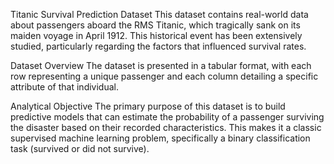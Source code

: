 Titanic Survival Prediction Dataset
This dataset contains real-world data about passengers aboard the RMS Titanic, which tragically sank on its maiden voyage in April 1912. This historical event has been extensively studied, particularly regarding the factors that influenced survival rates.

Dataset Overview
The dataset is presented in a tabular format, with each row representing a unique passenger and each column detailing a specific attribute of that individual.

Analytical Objective
The primary purpose of this dataset is to build predictive models that can estimate the probability of a passenger surviving the disaster based on their recorded characteristics. This makes it a classic supervised machine learning problem, specifically a binary classification task (survived or did not survive).

